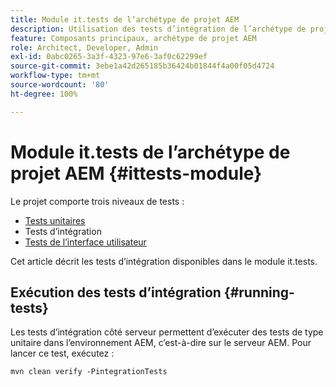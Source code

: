 ```yaml
---
title: Module it.tests de l’archétype de projet AEM
description: Utilisation des tests d’intégration de l’archétype de projet AEM
feature: Composants principaux, archétype de projet AEM
role: Architect, Developer, Admin
exl-id: 0abc0265-3a3f-4323-97e6-3af0c62299ef
source-git-commit: 3ebe1a42d265185b36424b01844f4a00f05d4724
workflow-type: tm+mt
source-wordcount: '80'
ht-degree: 100%

---
```


# Module it.tests de l’archétype de projet AEM {#ittests-module}

Le projet comporte trois niveaux de tests :

* [Tests unitaires](core.md#unit-tests)
* Tests d’intégration
* [Tests de l’interface utilisateur](uitests.md)

Cet article décrit les tests d’intégration disponibles dans le module it.tests.

## Exécution des tests d’intégration {#running-tests}

Les tests d’intégration côté serveur permettent d’exécuter des tests de type unitaire dans l’environnement AEM, c’est-à-dire sur le serveur AEM. Pour lancer ce test, exécutez :

```
mvn clean verify -PintegrationTests
```
